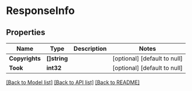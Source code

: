# ResponseInfo

## Properties
Name | Type | Description | Notes
------------ | ------------- | ------------- | -------------
**Copyrights** | **[]string** |  | [optional] [default to null]
**Took** | **int32** |  | [optional] [default to null]

[[Back to Model list]](../README.md#documentation-for-models) [[Back to API list]](../README.md#documentation-for-api-endpoints) [[Back to README]](../README.md)


